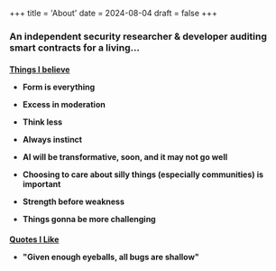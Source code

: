 +++
title = 'About'
date = 2024-08-04
draft = false
+++

<!-- {{< typeit
  tag=h1
  lifeLike=true
  >}}
About
{{< /typeit >}} -->

<h3>An independent security researcher & developer auditing smart contracts for a living...
<p>

<h4> <ins>Things I believe</ins> 

- Form is everything

- Excess in moderation

- Think less

- Always instinct

- AI will be transformative, soon, and it may not go well

- Choosing to care about silly things (especially communities) is important

- Strength before weakness

- Things gonna be more challenging


<h4> <ins>Quotes I Like</ins>
<p>

- "Given enough eyeballs, all bugs are shallow"

